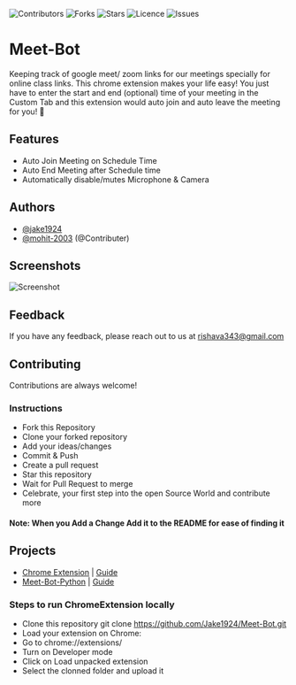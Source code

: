 
![Contributors](https://img.shields.io/github/contributors/Jake1924/Meet-Bot?logoColor=05B2DF&style=plastic)
![Forks](https://img.shields.io/github/forks/Jake1924/Meet-Bot?logoColor=05B2DC&style=plastic)
![Stars](https://img.shields.io/github/stars/Jake1924/Meet-Bot?logoColor=F7E933&style=plastic)
![Licence](https://img.shields.io/github/license/Jake1924/Meet-Bot?logoColor=310A31&style=plastic)
![Issues](https://img.shields.io/github/issues/Jake1924/Meet-Bot?logoColor=B3001B&style=plastic)

# Meet-Bot

 Keeping track of google meet/ zoom links for our meetings specially for online class links. This chrome extension makes your life easy! You just have to enter the start and end (optional) time of your meeting in the Custom Tab and this extension would auto join and auto leave the meeting for you! 🚀

## Features

- Auto Join Meeting on Schedule Time
- Auto End Meeting after Schedule time
- Automatically disable/mutes Microphone & Camera


## Authors

- [@jake1924](https://github.com/Jake1924)
- [@mohit-2003](https://github.com/mohit-2003) (@Contributer)

## Screenshots

![Screenshot](images/get_started128.png)


## Feedback

If you have any feedback, please reach out to us at rishava343@gmail.com


## Contributing

Contributions are always welcome!

### Instructions

- Fork this Repository
- Clone your forked repository
- Add your ideas/changes
- Commit & Push
- Create a pull request
- Star this repository
- Wait for Pull Request to merge
- Celebrate, your first step into the open Source World and contribute more

#### Note: When you Add a Change Add it to the README for ease of finding it

## Projects
- [Chrome Extension](https://github.com/Jake1924/Meet-Bot/tree/master/ChromeExtension) | [ Guide ](https://github.com/Jake1924/Meet-Bot#steps-to-run-locally)
- [Meet-Bot-Python](https://github.com/Jake1924/Meet-Bot/tree/master/Meet-Bot-Py) | [ Guide ](https://github.com/Jake1924/Meet-Bot/blob/master/Meet-Bot-Py/Readme.md)

### Steps to run ChromeExtension locally

- Clone this repository git clone https://github.com/Jake1924/Meet-Bot.git
- Load your extension on Chrome:
- Go to chrome://extensions/
- Turn on Developer mode
- Click on Load unpacked extension
- Select the clonned folder and upload it
